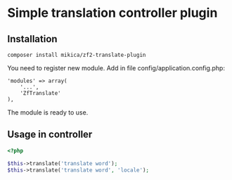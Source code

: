 # Simple translation controller plugin

## Installation
`composer install mikica/zf2-translate-plugin`

You need to register new module. Add in file config/application.config.php: 

```
'modules' => array(
    '...',
    'ZfTranslate'
),
```

The module is ready to use. 

## Usage in controller

```php
<?php

$this->translate('translate word');
$this->translate('translate word', 'locale');
```
